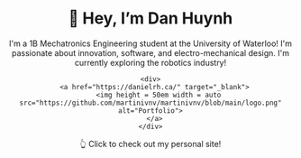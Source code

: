 <div align = center>
  <h1>👋 Hey, I’m Dan Huynh</h1>

  <p>I'm a 1B Mechatronics Engineering student at the University of Waterloo! I'm passionate about innovation, software, and electro-mechanical design. I'm   currently exploring the robotics industry!</p>

    <div>
      <a href="https://danielrh.ca/" target="_blank">
        <img height = 50em width = auto src="https://github.com/martinivnv/martinivnv/blob/main/logo.png" alt="Portfolio">
      </a>
    </div>
  <p>👆 Click to check out my personal site!</p>
</div>

<!--
**Danryanh7/Danryanh7** is a ✨ _special_ ✨ repository because its `README.md` (this file) appears on your GitHub profile.

Here are some ideas to get you started:

- 🔭 I’m currently working on ...
- 🌱 I’m currently learning ...
- 👯 I’m looking to collaborate on ...
- 🤔 I’m looking for help with ...
- 💬 Ask me about ...
- 📫 How to reach me: ...
- 😄 Pronouns: ...
- ⚡ Fun fact: ...
-->
